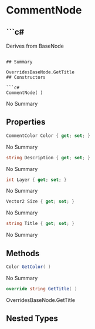 # CommentNode

## ```c#
Derives from BaseNode
```

## Summary

OverridesBaseNode.GetTitle
## Constructors

```c#
CommentNode( ) 
```
No Summary
## Properties

```c#
CommentColor Color { get; set; } 
```
No Summary
```c#
string Description { get; set; } 
```
No Summary
```c#
int Layer { get; set; } 
```
No Summary
```c#
Vector2 Size { get; set; } 
```
No Summary
```c#
string Title { get; set; } 
```
No Summary
## Methods

```c#
Color GetColor( ) 
```
No Summary
```c#
override string GetTitle( ) 
```
OverridesBaseNode.GetTitle
## Nested Types


